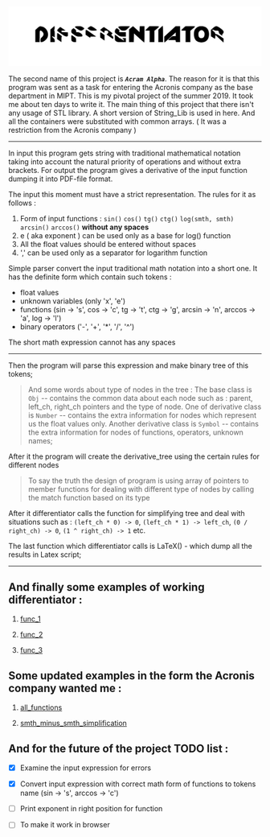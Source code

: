 ![text](https://github.com/DenisEvteev/differentiator/blob/master/picture/diff_image.svg)

The second name of this project is _**`Acram Alpha`**_. The reason for it is that this program was sent as
a task for entering the Acronis company as the base department in MIPT.
This is my pivotal project of the summer 2019.
It took me about ten days to write it.
The main thing of this project that there isn't any usage of STL library. A short version of String_Lib is used in here.
And all the containers were substituted with common arrays. ( It was a restriction from the Acronis company )

----------------------------------------
In input this program gets string with traditional mathematical notation 
taking into account the natural priority of operations and without extra brackets. For output the program 
gives a derivative of the input function dumping it into PDF-file format. 

The input this moment must have a strict representation. The rules for it as follows : 
1. Form of input functions : `sin()` `cos()` `tg()` `ctg()` `log(smth, smth)` `arcsin()` `arccos()` **without any spaces**
2. e ( aka exponent ) can be used only as a base for log() function
3. All the float values should be entered without spaces
4. ',' can be used only as a separator for logarithm function

Simple parser convert the input traditional math notation into a short one. It has the definite form which contain such tokens :
* float values
* unknown variables (only 'x', 'e')
* functions (sin -> 's', cos -> 'c', tg -> 't', ctg -> 'g', arcsin -> 'n', 
arccos -> 'a', log -> 'l')
* binary operators ('-', '+', '*', '/', '^')

The short math expression cannot has any spaces

-------------------------------------------------------------

Then the program will parse this expression and make binary tree of this tokens;

>And some words about type of nodes in the tree :
The base class is `Obj` -- contains the common data about each node such as : parent, left_ch, right_ch pointers
and the type of node.
One of derivative class is `Number` -- contains the extra information for nodes which 
represent us the float values only.
Another derivative class is `Symbol` -- contains the extra information for nodes of functions,
>operators, unknown names;


After it the program will create the derivative_tree using the certain rules for different nodes

>To say the truth the design of program is using array of pointers to member functions for dealing 
>with different type of nodes by calling the match function based on its type

After it differentiator calls the function for simplifying tree and deal with situations such as :
`(left_ch * 0) -> 0`, `(left_ch * 1) -> left_ch`, `(0 / right_ch) -> 0`,
`(1 ^ right_ch) -> 1` etc.

The last function which differentiator calls is LaTeX() - which dump all the results in Latex script;

----------------------------------------------------------------------------

And finally some examples of working differentiator :
-------------------------------------------------

1. [func_1](https://github.com/DenisEvteev/differentiator/blob/master/out/func_1.pdf)

2. [func_2](https://github.com/DenisEvteev/differentiator/blob/master/out/func_2.pdf)

3. [func_3](https://github.com/DenisEvteev/differentiator/blob/master/out/func_3.pdf)


Some updated examples in the form the Acronis company wanted me :
---------------------------------------------------
1. [all_functions](https://github.com/DenisEvteev/differentiator/blob/master/new_tests/all_functions.pdf)

2. [smth_minus_smth_simplification](https://github.com/DenisEvteev/differentiator/blob/master/new_tests/ma)

And for the future of the project TODO list :
-------------------------------------------

* [x] Examine the input expression for errors
* [x] Convert input expression with correct math form of functions to tokens name (sin -> 's', arccos -> 'c')
* [ ] Print exponent in right position for function 
* [ ] To make it work in browser
 




